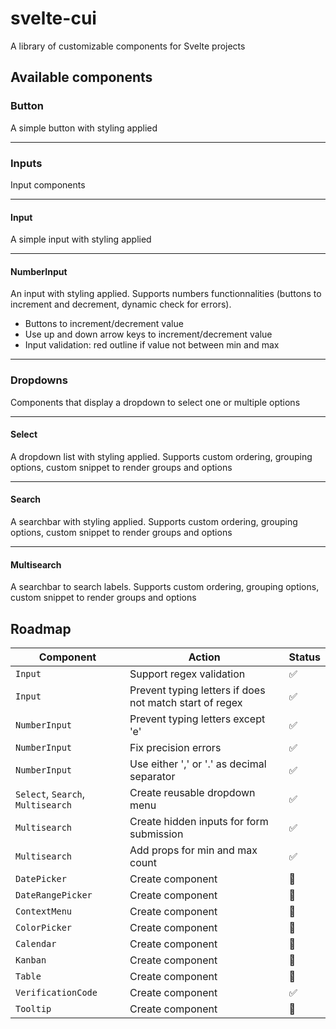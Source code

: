 
# svelte-cui

A library of customizable components for Svelte projects

## Available components

### Button
A simple button with styling applied

---
### Inputs
Input components

---
#### Input
A simple input with styling applied

---
#### NumberInput
An input with styling applied.
Supports numbers functionnalities (buttons to increment and decrement, dynamic check for errors).
- Buttons to increment/decrement value
- Use up and down arrow keys to increment/decrement value
- Input validation: red outline if value not between min and max
---

### Dropdowns
Components that display a dropdown to select one or multiple options

---
#### Select
A dropdown list with styling applied.
Supports custom ordering, grouping options, custom snippet to render groups and options

---
#### Search
A searchbar with styling applied.
Supports custom ordering, grouping options, custom snippet to render groups and options

---
#### Multisearch
A searchbar to search labels.
Supports custom ordering, grouping options, custom snippet to render groups and options

## Roadmap
| Component | Action | Status |
|---| ---|---|
|`Input`| Support regex validation |✅|
|`Input`| Prevent typing letters if does not match start of regex |✅|
|`NumberInput`| Prevent typing letters except 'e'|✅|
|`NumberInput`| Fix precision errors |✅|
|`NumberInput`| Use either ',' or '.' as decimal separator|✅|
|`Select`, `Search`, `Multisearch`| Create reusable dropdown menu|✅|
|`Multisearch`| Create hidden inputs for form submission |✅|
|`Multisearch`| Add props for min and max count |✅|
|`DatePicker`| Create component |🚧|
|`DateRangePicker`| Create component |🚧|
|`ContextMenu`| Create component |🚧|
|`ColorPicker`| Create component |🚧|
|`Calendar`| Create component |🚧|
|`Kanban`| Create component |🚧|
|`Table`| Create component |🚧|
|`VerificationCode`| Create component |✅|
|`Tooltip`| Create component |🚧|